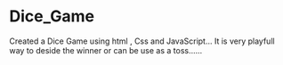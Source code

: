 # Dice_Game
Created a Dice Game using html , Css and JavaScript... It is very playfull way to deside the winner or can be use as a toss......
